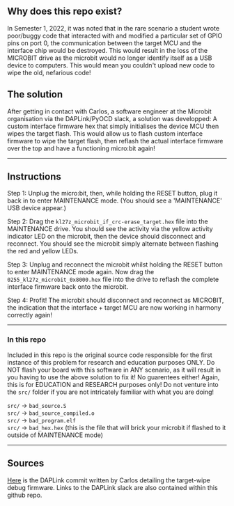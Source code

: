 ## Why does this repo exist?

In Semester 1, 2022, it was noted that in the rare scenario a student wrote poor/buggy code that interacted with and modified a particular set of GPIO pins on port 0, the communication between the target MCU and the interface chip would be destroyed. This would result in the loss of the MICROBIT drive as the microbit would no longer identify itself as a USB device to computers. This would mean you couldn't upload new code to wipe the old, nefarious code!

## The solution

After getting in contact with Carlos, a software engineer at the Microbit organisation via the DAPLink/PyOCD slack, a solution was developped: A custom interface firmware hex that simply initialises the device MCU then wipes the target flash. This would allow us to flash custom interface firmware to wipe the target flash, then reflash the actual interface firmware over the top and have a functioning micro:bit again!

---

## Instructions

Step 1: Unplug the micro:bit, then, while holding the RESET button, plug it back in to enter MAINTENANCE mode. (You should see a 'MAINTENANCE' USB device appear.)

Step 2: Drag the `kl27z_microbit_if_crc-erase_target.hex` file into the MAINTENANCE drive. You should see the activity via the yellow activity indicator LED on the microbit, then the device should disconnect and reconnect. You should see the microbit simply alternate between flashing the red and yellow LEDs.

Step 3: Unplug and reconnect the microbit whilst holding the RESET button to enter MAINTENANCE mode again. Now drag the `0255_kl27z_microbit_0x8000.hex` file into the drive to reflash the complete interface firmware back onto the microbit.

Step 4: Profit! The microbit should disconnect and reconnect as MICROBIT, the indication that the interface + target MCU are now working in harmony correctly again!

---

### In this repo

Included in this repo is the original source code responsible for the first instance of this problem for research and education purposes ONLY. Do NOT flash your board with this software in ANY scenario, as it will result in you having to use the above solution to fix it! No guarentees either! Again, this is for EDUCATION and RESEARCH purposes only! Do not venture into the `src/` folder if you are not intricately familiar with what you are doing!

`src/` -> `bad_source.S`  
`src/` -> `bad_source_compiled.o`  
`src/` -> `bad_program.elf`  
`src/` -> `bad_hex.hex` (this is the file that will brick your microbit if flashed to it outside of MAINTENANCE mode)  

---

## Sources

[Here](https://github.com/microbit-foundation/DAPLink/commit/d68bcc34863a95b0ef452bb434c8d04b0273b35c) is the DAPLink commit written by Carlos detailing the target-wipe debug firmware. Links to the DAPLink slack are also contained within this github repo.